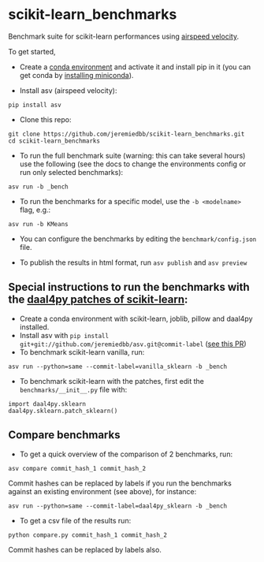 # scikit-learn_benchmarks

Benchmark suite for scikit-learn performances using [airspeed velocity](https://asv.readthedocs.io/en/stable/).

To get started, 

* Create a [conda environment](https://docs.conda.io/projects/conda/en/latest/user-guide/tasks/manage-environments.html) and activate it and install pip in it (you can get conda by [installing miniconda](https://docs.conda.io/en/latest/miniconda.html)).

* Install asv (airspeed velocity):

```
pip install asv
```

* Clone this repo:

```
git clone https://github.com/jeremiedbb/scikit-learn_benchmarks.git
cd scikit-learn_benchmarks
```

* To run the full benchmark suite (warning: this can take several hours) use the following (see the docs to change the environments config or run only selected benchmarks):

```
asv run -b _bench
```

* To run the benchmarks for a specific model, use the `-b <modelname>` flag, e.g.:

```
asv run -b KMeans
```

* You can configure the benchmarks by editing the `benchmark/config.json` file.


* To publish the results in html format, run `asv publish` and `asv preview`

## Special instructions to run the benchmarks with the [daal4py patches of scikit-learn](https://github.com/IntelPython/daal4py/blob/master/doc/sklearn.rst):

* Create a conda environment with scikit-learn, joblib, pillow and daal4py installed.
* Install asv with `pip install git+git://github.com/jeremiedbb/asv.git@commit-label` ([see this PR](https://github.com/airspeed-velocity/asv/pull/794))
* To benchmark scikit-learn vanilla, run:

```
asv run --python=same --commit-label=vanilla_sklearn -b _bench
```

* To benchmark scikit-learn with the patches, first edit the `benchmarks/__init__.py` file with:

```
import daal4py.sklearn
daal4py.sklearn.patch_sklearn()
```

## Compare benchmarks

* To get a quick overview of the comparison of 2 benchmarks, run:

```
asv compare commit_hash_1 commit_hash_2
```

Commit hashes can be replaced by labels if you run the benchmarks against an existing environment (see above), for instance:

```
asv run --python=same --commit-label=daal4py_sklearn -b _bench
```

* To get a csv file of the results run:

```
python compare.py commit_hash_1 commit_hash_2
```

Commit hashes can be replaced by labels also.
